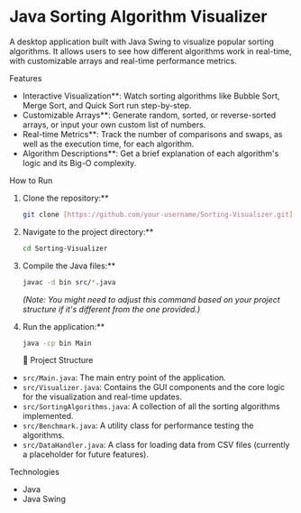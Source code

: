 # Java Sorting Algorithm Visualizer
A desktop application built with Java Swing to visualize popular sorting algorithms. It allows users to see how different algorithms work in real-time, with customizable arrays and real-time performance metrics.

Features

- Interactive Visualization**: Watch sorting algorithms like Bubble Sort, Merge Sort, and Quick Sort run step-by-step.
- Customizable Arrays**: Generate random, sorted, or reverse-sorted arrays, or input your own custom list of numbers.
- Real-time Metrics**: Track the number of comparisons and swaps, as well as the execution time, for each algorithm.
- Algorithm Descriptions**: Get a brief explanation of each algorithm's logic and its Big-O complexity.


How to Run

1.  Clone the repository:**
    ```bash
    git clone [https://github.com/your-username/Sorting-Visualizer.git](https://github.com/your-username/Sorting-Visualizer.git)
    ```
2.  Navigate to the project directory:**
    ```bash
    cd Sorting-Visualizer
    ```
3.  Compile the Java files:**
    ```bash
    javac -d bin src/*.java
    ```
    *(Note: You might need to adjust this command based on your project structure if it's different from the one provided.)*
4.  Run the application:**
    ```bash
    java -cp bin Main
    ```


    📂 Project Structure

- `src/Main.java`: The main entry point of the application.
- `src/Visualizer.java`: Contains the GUI components and the core logic for the visualization and real-time updates.
- `src/SortingAlgorithms.java`: A collection of all the sorting algorithms implemented.
- `src/Benchmark.java`: A utility class for performance testing the algorithms.
- `src/DataHandler.java`: A class for loading data from CSV files (currently a placeholder for future features).


Technologies
- Java
- Java Swing
